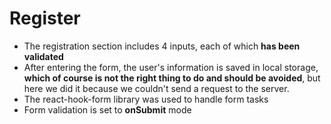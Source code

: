 <!-- FOR READING DOCUMENT PRESS: CTRL + SHIFT + V -->

# Register

- The registration section includes 4 inputs, each of which **has been validated**
- After entering the form, the user's information is saved in local storage, **which of course is not the right thing to do and should be avoided**, but here we did it because we couldn't send a request to the server.
- The react-hook-form library was used to handle form tasks
- Form validation is set to **onSubmit** mode
